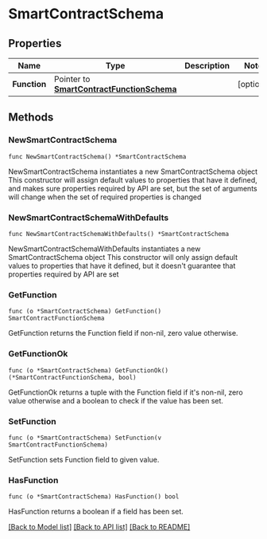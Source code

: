 # SmartContractSchema

## Properties

Name | Type | Description | Notes
------------ | ------------- | ------------- | -------------
**Function** | Pointer to [**SmartContractFunctionSchema**](SmartContractFunctionSchema.md) |  | [optional] 

## Methods

### NewSmartContractSchema

`func NewSmartContractSchema() *SmartContractSchema`

NewSmartContractSchema instantiates a new SmartContractSchema object
This constructor will assign default values to properties that have it defined,
and makes sure properties required by API are set, but the set of arguments
will change when the set of required properties is changed

### NewSmartContractSchemaWithDefaults

`func NewSmartContractSchemaWithDefaults() *SmartContractSchema`

NewSmartContractSchemaWithDefaults instantiates a new SmartContractSchema object
This constructor will only assign default values to properties that have it defined,
but it doesn't guarantee that properties required by API are set

### GetFunction

`func (o *SmartContractSchema) GetFunction() SmartContractFunctionSchema`

GetFunction returns the Function field if non-nil, zero value otherwise.

### GetFunctionOk

`func (o *SmartContractSchema) GetFunctionOk() (*SmartContractFunctionSchema, bool)`

GetFunctionOk returns a tuple with the Function field if it's non-nil, zero value otherwise
and a boolean to check if the value has been set.

### SetFunction

`func (o *SmartContractSchema) SetFunction(v SmartContractFunctionSchema)`

SetFunction sets Function field to given value.

### HasFunction

`func (o *SmartContractSchema) HasFunction() bool`

HasFunction returns a boolean if a field has been set.


[[Back to Model list]](../README.md#documentation-for-models) [[Back to API list]](../README.md#documentation-for-api-endpoints) [[Back to README]](../README.md)


